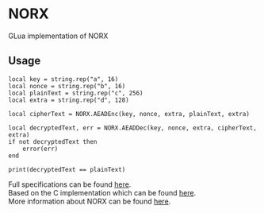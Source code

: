 # NORX
GLua implementation of NORX

## Usage

```
local key = string.rep("a", 16)
local nonce = string.rep("b", 16)
local plainText = string.rep("c", 256)
local extra = string.rep("d", 128)

local cipherText = NORX.AEADEnc(key, nonce, extra, plainText, extra)

local decryptedText, err = NORX.AEADDec(key, nonce, extra, cipherText, extra)
if not decryptedText then
	error(err)
end

print(decryptedText == plainText)
```

Full specifications can be found [here](https://norx.io/data/norx.pdf).  
Based on the C implementation which can be found [here](https://github.com/norx/norx/blob/master/norx3241/ref/norx.c).  
More information about NORX can be found [here](https://norx.io/).  
